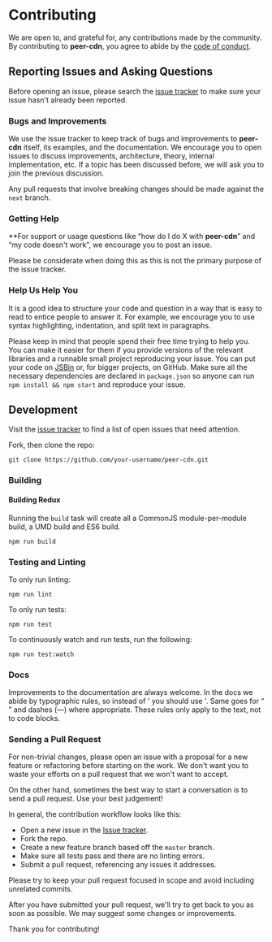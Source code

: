 # Contributing

We are open to, and grateful for, any contributions made by the community. By contributing to **peer-cdn**, you agree to abide by the [code of conduct](https://github.com/vardius/peer-cdn/blob/master/CODE_OF_CONDUCT.md).

## Reporting Issues and Asking Questions

Before opening an issue, please search the [issue tracker](https://github.com/vardius/peer-cdn/issues) to make sure your issue hasn't already been reported.

### Bugs and Improvements

We use the issue tracker to keep track of bugs and improvements to **peer-cdn** itself, its examples, and the documentation. We encourage you to open issues to discuss improvements, architecture, theory, internal implementation, etc. If a topic has been discussed before, we will ask you to join the previous discussion.

Any pull requests that involve breaking changes should be made against the `next` branch.

### Getting Help

**For support or usage questions like “how do I do X with **peer-cdn**” and “my code doesn't work”, we encourage you to post an issue.

Please be considerate when doing this as this is not the primary purpose of the issue tracker.

### Help Us Help You

It is a good idea to structure your code and question in a way that is easy to read to entice people to answer it. For example, we encourage you to use syntax highlighting, indentation, and split text in paragraphs.

Please keep in mind that people spend their free time trying to help you. You can make it easier for them if you provide versions of the relevant libraries and a runnable small project reproducing your issue. You can put your code on [JSBin](http://jsbin.com) or, for bigger projects, on GitHub. Make sure all the necessary dependencies are declared in `package.json` so anyone can run `npm install && npm start` and reproduce your issue.

## Development

Visit the [issue tracker](https://github.com/vardius/peer-cdn/issues) to find a list of open issues that need attention.

Fork, then clone the repo:

```
git clone https://github.com/your-username/peer-cdn.git
```

### Building

#### Building Redux

Running the `build` task will create all a CommonJS module-per-module build, a UMD build and ES6 build.
```
npm run build
```

### Testing and Linting

To only run linting:

```
npm run lint
```

To only run tests:

```
npm run test
```

To continuously watch and run tests, run the following:

```
npm run test:watch
```

### Docs

Improvements to the documentation are always welcome. In the docs we abide by typographic rules, so instead of ' you should use '. Same goes for “ ” and dashes (—) where appropriate. These rules only apply to the text, not to code blocks.

### Sending a Pull Request

For non-trivial changes, please open an issue with a proposal for a new feature or refactoring before starting on the work. We don't want you to waste your efforts on a pull request that we won't want to accept.

On the other hand, sometimes the best way to start a conversation *is* to send a pull request. Use your best judgement!

In general, the contribution workflow looks like this:

* Open a new issue in the [Issue tracker](https://github.com/vardius/peer-cdn/issues).
* Fork the repo.
* Create a new feature branch based off the `master` branch.
* Make sure all tests pass and there are no linting errors.
* Submit a pull request, referencing any issues it addresses.

Please try to keep your pull request focused in scope and avoid including unrelated commits.

After you have submitted your pull request, we'll try to get back to you as soon as possible. We may suggest some changes or improvements.

Thank you for contributing!
